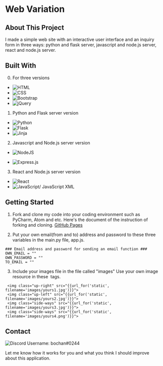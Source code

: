 # Web Variation

## About This Project
I made a simple web site with an interactive user interface and an inquiry form in three ways: python and flask server, javascript and node.js server, react and node.js server.

## Built With
0. For three versions
- ![HTML](https://img.shields.io/badge/html5-%23E34F26.svg?style=for-the-badge&logo=html5&logoColor=white)
- ![CSS](https://img.shields.io/badge/CSS3-1572B6?style=for-the-badge&logo=css3&logoColor=white)
- ![Bootstrap](https://img.shields.io/badge/Bootstrap-563D7C?style=for-the-badge&logo=bootstrap&logoColor=white)
- ![jQuery](https://img.shields.io/badge/jquery-%230769AD.svg?style=for-the-badge&logo=jquery&logoColor=white)

1. Python and Flask server version
- ![Python](https://img.shields.io/badge/Python-FFD43B?style=for-the-badge&logo=python&logoColor=blue)
- ![Flask](https://img.shields.io/badge/Flask-000000?style=for-the-badge&logo=flask&logoColor=white)
- ![Jinja](https://img.shields.io/badge/jinja-white.svg?style=for-the-badge&logo=jinja&logoColor=black)

2. Javascript and Node.js server version
- ![NodeJS](https://img.shields.io/badge/node.js-6DA55F?style=for-the-badge&logo=node.js&logoColor=white)

- ![Express.js](https://img.shields.io/badge/express.js-%23404d59.svg?style=for-the-badge&logo=express&logoColor=%2361DAFB)

3. React and Node.js server version
- ![React](https://img.shields.io/badge/react-%2320232a.svg?style=for-the-badge&logo=react&logoColor=%2361DAFB)
- ![JavaScript](https://img.shields.io/badge/javascript-%23323330.svg?style=for-the-badge&logo=javascript&logoColor=%23F7DF1E)/ JavaScript XML

## Getting Started
1. Fork and clone my code into your coding environment such as PyCharm, Atom and etc.
Here's the document of the instruction of forking and cloning.
[GitHub Pages](https://docs.github.com/en/get-started/quickstart/fork-a-repo)

2. Put your own email(from and to) address and password to these three variables in the main.py file, app.js.

``` 
### Email address and password for sending an email function ###
OWN_EMAIL = ""
OWN_PASSWORD = ""
TO_EMAIL = ""

```
3. Include your images file in the file called "images" Use your own image resource in these <img> tags.

```
 <img class="up-right" src="{{url_for('static', filename='images/yours1.jpg')}}">
 <img class="up-left" src="{{url_for('static', filename='images/yours2.jpg')}}">
 <img class="side-ways" src="{{url_for('static', filename='images/yours3.jpg')}}">
 <img class="side-ways" src="{{url_for('static', filename='images/yours4.png')}}">
```

## Contact
![Discord](https://img.shields.io/badge/Discord-%235865F2.svg?style=for-the-badge&logo=discord&logoColor=white) 
Username: bochan#0244

Let me know how it works for you and what you think I should improve about this application.
